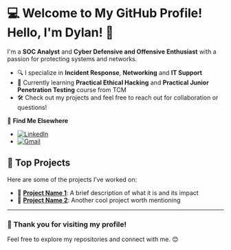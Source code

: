 # 💻 Welcome to My GitHub Profile! Hello, I'm Dylan! 👋

I'm a **SOC Analyst** and **Cyber Defensive and Offensive Enthusiast** with a passion for protecting systems and networks.  

- 🔍 I specialize in **Incident Response**, **Networking** and **IT Support** 
- 🌱 Currently learning **Practical Ethical Hacking** and **Practical Junior Penetration Testing** course from TCM
- 🛠️ Check out my projects and feel free to reach out for collaboration or questions!  

🔗 **Find Me Elsewhere**  
- [![LinkedIn](https://img.shields.io/badge/LinkedIn-0A66C2?style=for-the-badge&logo=linkedin&logoColor=white)](https://www.linkedin.com/in/YourProfile)
- [![Gmail](https://img.shields.io/badge/Gmail-D14836?style=for-the-badge&logo=gmail&logoColor=white)](mailto:arkaryeyintaung47@gmail.com)


## 🚀 Top Projects
Here are some of the projects I’ve worked on:  
- 🔗 **[Project Name 1](https://github.com/YourUsername/ProjectName1)**: A brief description of what it is and its impact  
- 🔗 **[Project Name 2](https://github.com/YourUsername/ProjectName2)**: Another cool project worth mentioning  

---

### 🌟 Thank you for visiting my profile!  
Feel free to explore my repositories and connect with me. 😊
